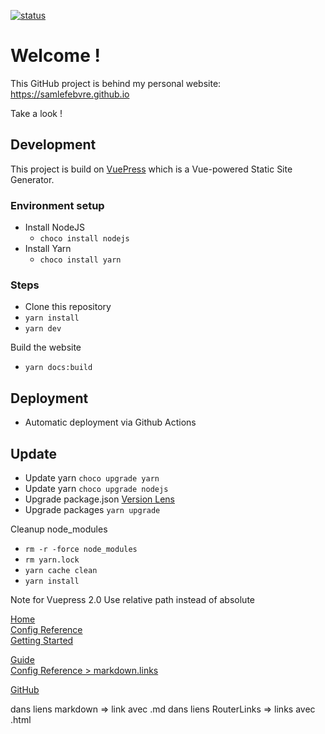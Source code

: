 [![status](https://github.com/SamLefebvre/SamLefebvre.github.io/actions/workflows/vuepress-deploy.yml/badge.svg)](https://github.com/SamLefebvre/SamLefebvre.github.io/actions/workflows/vuepress-deploy.yml)

# Welcome !

This GitHub project is behind my personal website: https://samlefebvre.github.io


Take a look !


## Development

This project is build on [VuePress](https://v1.vuepress.vuejs.org/) which is a Vue-powered Static Site Generator.

### Environment setup
- Install NodeJS
    - `choco install nodejs`
- Install Yarn
    - `choco install yarn`

### Steps

- Clone this repository
- `yarn install`
- `yarn dev`

Build the website
- `yarn docs:build`

## Deployment
- Automatic deployment via Github Actions

## Update
- Update yarn `choco upgrade yarn`
- Update yarn `choco upgrade nodejs`
- Upgrade package.json [Version Lens](https://marketplace.visualstudio.com/items?itemName=pflannery.vscode-versionlens)
- Upgrade packages `yarn upgrade`

Cleanup node_modules
- `rm -r -force node_modules`
- `rm yarn.lock`
- `yarn cache clean`
- `yarn install`

Note for Vuepress 2.0
Use relative path instead of absolute
 
<!-- relative path -->
[Home](../README.md)  
[Config Reference](../reference/config.md)  
[Getting Started](./getting-started.md)  
<!-- absolute path -->
[Guide](/guide/README.md)  
[Config Reference > markdown.links](/reference/config.md#links)  
<!-- URL -->
[GitHub](https://github.com)  

dans liens markdown => link avec .md
dans liens RouterLinks => links avec .html